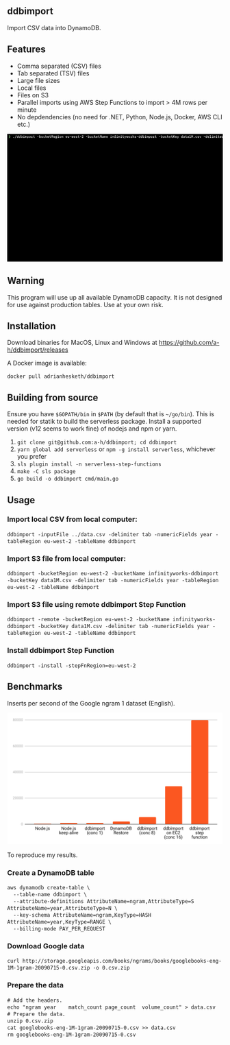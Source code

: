 ## ddbimport

Import CSV data into DynamoDB.

## Features

* Comma separated (CSV) files
* Tab separated (TSV) files
* Large file sizes
* Local files
* Files on S3
* Parallel imports using AWS Step Functions to import > 4M rows per minute
* No depdendencies (no need for .NET, Python, Node.js, Docker, AWS CLI etc.)

<img src="import.gif"/>

## Warning

This program will use up all available DynamoDB capacity. It is not designed for use against production tables. Use at your own risk.

## Installation

Download binaries for MacOS, Linux and Windows at https://github.com/a-h/ddbimport/releases

A Docker image is available:

```
docker pull adrianhesketh/ddbimport
```

## Building from source

Ensure you have `$GOPATH/bin` in `$PATH` (by default that is `~/go/bin`). This is needed for statik to build the serverless package.
Install a supported version (v12 seems to work fine) of nodejs and npm or yarn.

1. `git clone git@github.com:a-h/ddbimport; cd ddbimport`
2. `yarn global add serverless` or `npm -g install serverless`, whichever you prefer
3. `sls plugin install -n serverless-step-functions`
4. `make -C sls package`
5. `go build -o ddbimport cmd/main.go`


## Usage

### Import local CSV from local computer:

```
ddbimport -inputFile ../data.csv -delimiter tab -numericFields year -tableRegion eu-west-2 -tableName ddbimport
```

### Import S3 file from local computer:

```
ddbimport -bucketRegion eu-west-2 -bucketName infinityworks-ddbimport -bucketKey data1M.csv -delimiter tab -numericFields year -tableRegion eu-west-2 -tableName ddbimport
```

### Import S3 file using remote ddbimport Step Function

```
ddbimport -remote -bucketRegion eu-west-2 -bucketName infinityworks-ddbimport -bucketKey data1M.csv -delimiter tab -numericFields year -tableRegion eu-west-2 -tableName ddbimport
```

### Install ddbimport Step Function

```
ddbimport -install -stepFnRegion=eu-west-2
```

## Benchmarks

Inserts per second of the Google ngram 1 dataset (English).

<img src="benchmarks.png"/>

To reproduce my results.

### Create a DynamoDB table

```
aws dynamodb create-table \
  --table-name ddbimport \
  --attribute-definitions AttributeName=ngram,AttributeType=S AttributeName=year,AttributeType=N \
  --key-schema AttributeName=ngram,KeyType=HASH AttributeName=year,KeyType=RANGE \
  --billing-mode PAY_PER_REQUEST 
```

### Download Google data

```
curl http://storage.googleapis.com/books/ngrams/books/googlebooks-eng-1M-1gram-20090715-0.csv.zip -o 0.csv.zip
```

### Prepare the data

```
# Add the headers.
echo "ngram	year	match_count	page_count	volume_count" > data.csv
# Prepare the data.
unzip 0.csv.zip
cat googlebooks-eng-1M-1gram-20090715-0.csv >> data.csv
rm googlebooks-eng-1M-1gram-20090715-0.csv
```

